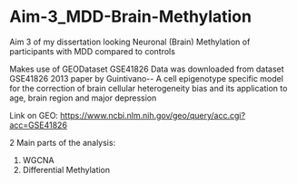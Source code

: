 # Aim-3_MDD-Brain-Methylation
Aim 3 of my dissertation looking Neuronal (Brain) Methylation of participants with MDD compared to controls

Makes use of GEODataset GSE41826
Data was downloaded from dataset GSE41826 
2013 paper by Guintivano-- A cell epigenotype specific model for the correction of brain cellular heterogeneity bias and its application to age, brain region and major depression

Link on GEO: https://www.ncbi.nlm.nih.gov/geo/query/acc.cgi?acc=GSE41826 

2 Main parts of the analysis: 
1. WGCNA
2. Differential Methylation
